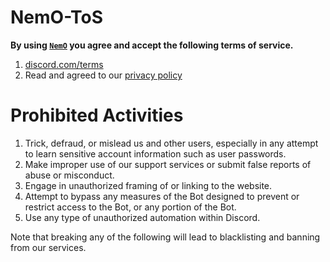 # NemO-ToS

**By using [`NemO`](https://discord.com/api/oauth2/authorize?client_id=1033058392543088782&permissions=8&scope=bot) you agree and accept the following terms of service.**

1. [discord.com/terms](https://discord.com/terms)
2. Read and agreed to our [privacy policy](https://github.com/NemoCord/NemO-PrivacyPolicy/blob/main/README.md)

# Prohibited Activities

1. Trick, defraud, or mislead us and other users, especially in any attempt to learn sensitive account information such as user passwords.
2. Make improper use of our support services or submit false reports of abuse or misconduct.
3. Engage in unauthorized framing of or linking to the website.
4. Attempt to bypass any measures of the Bot designed to prevent or restrict access to the Bot, or any portion of the Bot.
5. Use any type of unauthorized automation within Discord.


Note that breaking any of the following will lead to blacklisting and banning from our services.
